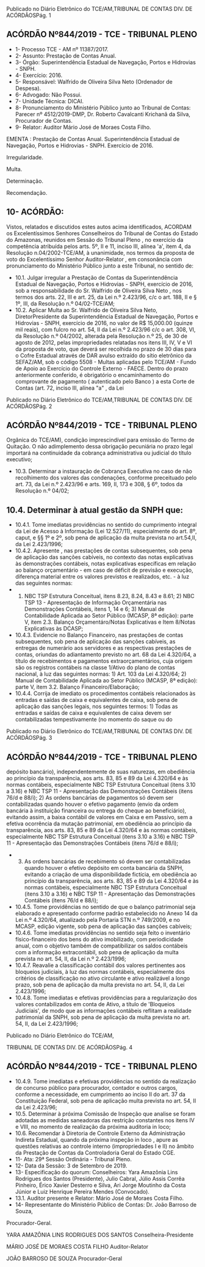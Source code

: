Publicado  no  Diário  Eletrônico do TCE/AM,TRIBUNAL DE CONTAS DIV. DE ACÓRDÃOSPág. 1

## ACÓRDÃO Nº844/2019 - TCE - TRIBUNAL PLENO

- 1- Processo TCE - AM nº 11387/2017.
- 2- Assunto: Prestação de Contas Anual.
- 3- Órgão: Superintendência Estadual de Navegação, Portos e Hidrovias - SNPH.
- 4- Exercício: 2016.
- 5- Responsável: Walfrido de Oliveira Silva Neto (Ordenador de Despesa).
- 6- Advogado: Não Possui.
- 7- Unidade Técnica: DICAI.
- 8- Pronunciamento  do  Ministério  Público  junto  ao  Tribunal  de  Contas: Parecer  nº 4512/2019-DMP, Dr. Roberto Cavalcanti Krichanã da Silva, Procurador de Contas.
- 9- Relator: Auditor Mário José de Moraes Costa Filho.

EMENTA : Prestação de Contas Anual. Superintendência Estadual de Navegação, Portos e Hidrovias - SNPH. Exercício de 2016.

Irregularidade.

Multa.

Determinação.

Recomendação.

## 10-  ACÓRDÃO:

Vistos, relatados e discutidos estes autos acima identificados, ACORDAM os Excelentíssimos Senhores Conselheiros do Tribunal de Contas do Estado do Amazonas, reunidos em Sessão do Tribunal Pleno , no exercício da competência atribuída pelos arts. 5º, II e 11, inciso III, alínea 'a', item 4, da Resolução n.04/2002-TCE/AM, à unanimidade, nos termos da proposta de voto do Excelentíssimo Senhor Auditor-Relator , em consonância com pronunciamento do Ministério Público junto a este Tribunal, no sentido de:

- 10.1. Julgar irregular a Prestação de Contas da Superintendência Estadual de Navegação, Portos e Hidrovias - SNPH, exercício de 2016, sob a responsabilidade do Sr. Walfrido de Oliveira Silva Neto , nos termos dos arts. 22, III e art. 25, da Lei n.º 2.423/96, c/c o art. 188, II e § 1º, III, da Resolução n.º 04/02-TCE/AM;
- 10.2. Aplicar Multa ao Sr. Walfrido de Oliveira Silva Neto, DiretorPresidente  da  Superintendência  Estadual  de  Navegação,  Portos  e Hidrovias  -  SNPH,  exercício  de  2016, no  valor  de R$   15,000.00 (quinze mil reais), com fulcro no art. 54, II da Lei n.º 2.423/96 c/c o art. 308, VI, da Resolução n.º 04/2002, alterada pela Resolução n.º 25, de 30 de agosto de 2012, pelas impropriedades relatadas nos itens III, IV, V e VI da proposta de voto, que deverá ser recolhida no prazo de 30 dias  para  o  Cofre  Estadual  através  de  DAR  avulso  extraído  do  sítio eletrônico  da  SEFAZ/AM,  sob  o  código  5508  -  Multas  aplicadas  pelo TCE/AM - Fundo de Apoio ao Exercício do Controle Externo - FAECE. Dentro do prazo anteriormente conferido, é obrigatório o encaminhamento  do  comprovante  de  pagamento  ( autenticado  pelo Banco )  a  esta  Corte  de  Contas  (art.  72,  inciso  III,  alínea  "a"  ,  da  Lei

Publicado  no  Diário  Eletrônico do TCE/AM,TRIBUNAL DE CONTAS DIV. DE ACÓRDÃOSPág. 2

## ACÓRDÃO Nº844/2019 - TCE - TRIBUNAL PLENO

Orgânica  do  TCE/AM),  condição  imprescindível  para  emissão  do Termo de Quitação. O não adimplemento dessa obrigação pecuniária no prazo legal importará na continuidade da cobrança administrativa ou judicial do título executivo;

- 10.3. Determinar a  instauração  de Cobrança  Executiva no  caso  de  não recolhimento dos valores das condenações, conforme preceituado pelo art.  73,  da  Lei  n.º  2.423/96  e  arts.  169,  II,  173  e  308,  §  6º,  todos  da Resolução n.º 04/02;

## 10.4. Determinar à atual gestão da SNPH que:

- 10.4.1. Tome  imediatas  providências no  sentido  do cumprimento integral da Lei de Acesso à Informação (Lei 12.527/11), especialmente do art. 8º, caput, e §§ 1º e 2º, sob pena de aplicação da multa prevista no art.54,II, da Lei 2.423/1996;
- 10.4.2. Apresente , nas prestações de contas subsequentes, sob pena de aplicação das sanções cabíveis, no contexto das notas explicativas às demonstrações contábeis, notas explicativas específicas em relação ao balanço orçamentário - em caso de déficit de previsão e execução, diferença material entre os valores previstos e realizados, etc.  - à luz das seguintes normas:
- 1) NBC  TSP  Estrutura  Conceitual,  itens  8.23,  8.24,  8.43  e  8.61; 2) NBC  TSP  13  -  Apresentação  de  Informação  Orçamentária  nas Demonstrações Contábeis, itens 1, 14 e 6; 3) Manual  de  Contabilidade  Aplicada  ao  Setor  Público  (MCASP,  8ª edição):  parte  V,  item  2.3.  Balanço  Orçamentáro/Notas  Explicativas  e Item 8/Notas Explicativas às DCASP;
- 10.4.3. Evidencie no  Balanço  Financeiro,  nas  prestações  de  contas subsequentes,  sob  pena  de  aplicação  das  sanções  cabíveis,  as entregas de numerário aos servidores e as respectivas prestações de contas, oriundas do adiantamento previsto no art. 68 da Lei 4.320/64, a título  de  recebimentos e pagamentos extraorçamentários, cuja origem são  os  registros  contábeis  na  classe  1/Ativo  do  plano  de  contas nacional, à luz das seguintes normas: 1) Art. 103 da Lei 4.320/64; 2) Manual  de  Contabilidade  Aplicada  ao  Setor  Público  (MCASP,  8ª edição): parte V, item 3.2. Balanço Financeiro/Elaboração;
- 10.4.4. Corrija de  imediato  os  procedimentos  contábeis  relacionados às entradas e saídas de caixa e equivalentes de caixa, sob pena de aplicação das sanções legais, nos seguintes termos: 1) Todas as entradas e saídas de caixa e equivalentes de caixa devem ser  contabilizadas  tempestivamente  (no  momento  do  saque  ou  do

Publicado  no  Diário  Eletrônico do TCE/AM,TRIBUNAL DE CONTAS DIV. DE ACÓRDÃOSPág. 3

## ACÓRDÃO Nº844/2019 - TCE - TRIBUNAL PLENO

depósito bancário), independentemente de suas naturezas, em obediência ao princípio da transparência, aos arts. 83, 85 e 89 da Lei 4.320/64  e  às  normas  contábeis,  especialmente  NBC  TSP  Estrutura Conceitual  (itens  3.10  a  3.16)  e  NBC  TSP  11  -  Apresentação  das Demonstrações Contábeis (itens 76/d e 88/i); 2)  As  ordens  bancárias  de  pagamentos  só  devem  ser  contabilizadas quando  houver  o  efetivo  pagamento  (envio  da  ordem  bancária  à instituição  financeira  ou  entrega  do  cheque  ao  beneficiário),  evitando assim,  a  baixa  contábil  de  valores  em  Caixa  e  em  Passivo,  sem  a efetiva ocorrência da mutação patrimonial, em obediência ao princípio da transparência, aos arts. 83, 85 e 89 da Lei 4.320/64 e às normas contábeis, especialmente NBC TSP Estrutura Conceitual (itens 3.10 a 3.16)  e  NBC  TSP  11  -  Apresentação  das  Demonstrações  Contábeis (itens 76/d e 88/i);

- 3)  As  ordens  bancárias  de  recebimento  só  devem  ser  contabilizadas quando  houver  o  efetivo  depósito  em  conta  bancária  da  SNPH, evitando  a  criação  de  uma  disponibilidade  fictícia,  em  obediência  ao princípio da transparência, aos arts. 83, 85 e 89 da Lei 4.320/64 e às normas contábeis, especialmente NBC TSP Estrutura Conceitual (itens 3.10  a  3.16)  e  NBC  TSP  11  -  Apresentação  das  Demonstrações Contábeis (itens 76/d e 88/i);
- 10.4.5. Tome providências  no  sentido  de  que  o  balanço  patrimonial seja elaborado e apresentado conforme padrão estabelecido no Anexo 14 da Lei n.º 4.320/64, atualizado pela Portaria STN n.º 749/2009, e no MCASP, edição vigente, sob pena de aplicação das sanções cabíveis;
- 10.4.6. Tome imediatas providências no sentido seja feito o inventário físico-financeiro  dos  bens  do  ativo  imobilizado,  com  periodicidade anual,  com  o  objetivo  também  de  compatibilizar  os  saldos  contábeis com  a  informação  extracontábil,  sob  pena  de  aplicação  da  multa prevista no art. 54, II, da Lei n.º 2.423/1996;
- 10.4.7. Reavalie a  classificação  contábil  dos  valores  pertinentes  aos bloqueios  judiciais,  à  luz  das  normas  contábeis,  especialmente  dos critérios  de  classificação  no  ativo  circulante  e  ativo  realizável  a  longo prazo,  sob  pena  de  aplicação  da  multa  prevista  no  art.  54,  II,  da  Lei 2.423/1996;
- 10.4.8. Tome imediatas  e  efetivas  providências  para  a  regularização dos  valores  contabilizados  em  conta  de  Ativo,  a  título  de  'Bloqueios Judiciais', de modo que as informações contábeis reflitam a realidade patrimonial da SNPH, sob pena de aplicação da multa prevista no art. 54, II, da Lei 2.423/1996;

Publicado  no  Diário  Eletrônico do TCE/AM,

TRIBUNAL DE CONTAS DIV. DE ACÓRDÃOSPág. 4

## ACÓRDÃO Nº844/2019 - TCE - TRIBUNAL PLENO

- 10.4.9. Tome imediatas e efetivas providências no sentido da realização  de  concurso  público  para  procurador,  contador  e  outros cargos, conforme a necessidade, em cumprimento ao inciso II do art. 37 da Constituição Federal, sob pena de aplicação multa prevista no art. 54, II da Lei 2.423/96;
- 10.5. Determinar à próxima Comissão de Inspeção que analise se foram adotadas as medidas saneadoras das restrição constantes nos itens IV e VIII, no momento de realização da próxima auditoria in loco;
- 10.6. Recomendar à Diretoria de  Controle Externo  da  Administração Indireta  Estadual, quando  da  próxima  inspeção in  loco , apure  as questões  relativas  ao  controle  interno  (impropriedades  I  e  II)  no âmbito da Prestação de Contas da Controladoria Geral do Estado CGE.
- 11-  Ata: 29ª Sessão Ordinária - Tribunal Pleno.
- 12-  Data da Sessão: 3 de Setembro de 2019.
- 13-  Especificação  do  quorum: Conselheiros: Yara  Amazônia  Lins  Rodrigues  dos Santos (Presidente), Julio Cabral, Júlio Assis Corrêa Pinheiro, Érico Xavier Desterro e Silva, Ari Jorge Moutinho da Costa Júnior e Luiz Henrique Pereira Mendes (Convocado).
- 13.1. Auditor presente e Relator: Mário José de Moraes Costa Filho.
- 14-  Representante  do  Ministério  Público  de  Contas: Dr. João  Barroso  de  Souza,

Procurador-Geral.

YARA AMAZÔNIA LINS RODRIGUES DOS SANTOS Conselheira-Presidente

MÁRIO JOSÉ DE MORAES COSTA FILHO Auditor-Relator

JOÃO BARROSO DE SOUZA Procurador-Geral